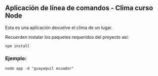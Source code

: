 ## Aplicación de línea de comandos - Clima curso Node

Esta es una aplicación devuelve el clima de un lugar.

Recuerden instalar los paquetes requeridos del proyecto así:

```npm install```

### Ejemplo:
```
node app -d "guayaquil ecuador"
```
